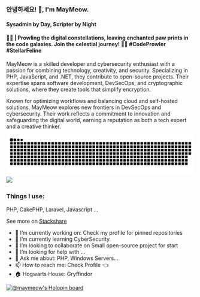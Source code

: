 

### 안녕하세요! 👋, I'm MayMeow.
#### Sysadmin by Day, Scripter by Night
#### 🌌🐾 | Prowling the digital constellations, leaving enchanted paw prints in the code galaxies. Join the celestial journey! 🚀🌠 #CodeProwler #StellarFeline

MayMeow is a skilled developer and cybersecurity enthusiast with a passion for combining technology, creativity, and security. Specializing in PHP, JavaScript, and .NET, they contribute to open-source projects. Their expertise spans software development, DevSecOps, and cryptographic solutions, where they create tools that simplify encryption.

Known for optimizing workflows and balancing cloud and self-hosted solutions, MayMeow explores new frontiers in DevSecOps and cybersecurity. Their work reflects a commitment to innovation and safeguarding the digital world, earning a reputation as both a tech expert and a creative thinker.

![](https://raw.githubusercontent.com/MayMeow/MayMeow/output/github-contribution-grid-snake-dark.svg#gh-dark-mode-only)
![](https://raw.githubusercontent.com/MayMeow/MayMeow/output/github-contribution-grid-snake.svggh-light-mode-only)


### Things I use:

PHP, CakePHP, Laravel, Javascript ...

See more on [Stackshare](https://stackshare.io/maymeow/my-stack#stack)

* 🔭 I’m currently working on: Check my profile for pinned repositories
* 🌱 I’m currently learning CyberSecurity.
* 👯 I’m looking to collaborate on Small open-source project for start 
* 🤔 I’m looking for help with ...
* 💬 Ask me about: PHP, Windows Servers...
* 📫 How to reach me: Check Profile 👈
* 🏠 Hogwarts House: Gryffindor

[![@maymeow's Holopin board](https://holopin.io/api/user/board?user=maymeow)](https://holopin.io/@maymeow)
